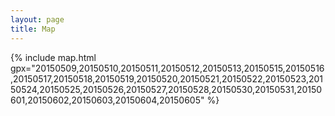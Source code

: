 ```yaml
---
layout: page
title: Map
---
```


<style>
html, body
{
    height: 100%;
}

#map
{
  height: 80%;
}
</style>

{% include map.html gpx="20150509,20150510,20150511,20150512,20150513,20150515,20150516,20150517,20150518,20150519,20150520,20150521,20150522,20150523,20150524,20150525,20150526,20150527,20150528,20150530,20150531,20150601,20150602,20150603,20150604,20150605" %}
